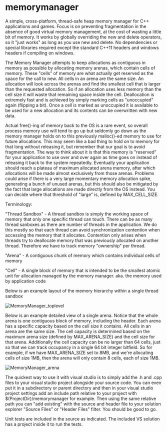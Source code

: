# memorymanager
A simple, cross-platform, thread-safe heap memory manager for C++ applications and games. Focus is on preventing fragmentation in the absence of good virtual memory management, at the cost of wasting a little bit of memory. It works by globally overriding the new and delete operators, so it "just works" as long as you use new and delete. No dependencies or special libraries required except the standard C++11 headers and windows headers if compiling on windows.

The Memory Manager attempts to keep allocations as contiguous in memory as possible by allocating memory arenas, which contain cells of memory. These "cells" of memory are what actually get reserved as the space for the call to new. All cells in an arena are the same size. An allocation will look across the arenas and find the smallest cell that is larger than the requested allocation. So if an allocation uses less memory than the cell size it will waste that remaining space inside the cell. Deallocation is extremely fast and is achieved by simply marking cells as "unoccupied" again (flipping a bit). Once a cell is marked as unoccupied it is available to be used for a new allocation and its contents can be overwritten with new data. 

Actual free()-ing of memory back to the OS is a rare event, so overall process memory use will tend to go up but seldomly go down as the memory manager holds on to this previously malloc()-ed memory to use for future allocations. This may seem like a bad thing to hold on to memory for that long without releasing it, but remember that our goal is to avoid fragmentation. The way to think about it is that this memory is "reserved" for your application to use over and over again as time goes on instead of releasing it back to the system repeatedly. Eventually your application should reach a plateau of maximum allocated arena memory, after which allocations will be made almost exclusively from those arenas. Problems could arise if there is a very large momentary memory allocation spike, generating a bunch of unused arenas, but this should also be mitigated by the fact that large allocations are made directly from the OS instead. You can decide where that threshold of "large" is, defined by MAX_CELL_SIZE.

Terminology: 

"Thread Sandbox" - A thread sandbox is simply the working space of memory that only one specific thread can touch. There can be as many thread sanboxes as there are number of threads in the application. We do this mostly so that each thread can avoid synchronization contention when accessing the memory that it allocates. Contention only arises when threads try to deallocate memory that was previously allocated on another thread. Therefore we have to track memory "ownership" per thread.

"Arena" - A contiguous chunk of memory which contains individual cells of memory

"Cell" - A single block of memory that is intended to be the smallest atomic unit for allocation managed by the memory manager. 
         aka. the memory used by application code

Below is an example layout of the memory hierarchy within a single thread sandbox

![MemoryManager_toplevel](https://user-images.githubusercontent.com/14068824/113484457-37903880-945d-11eb-985c-90c3fa4584df.png)

Below is an example detailed view of a single arena. Notice that the whole arena is one contiguous block of memory, including the header. Each arena has a specific capacity based on the cell size it contains. All cells in an arena are the same size. The cell capacity is determined based on the maximum arena size (defined by MAX_ARENA_SIZE) and the cell size for that arena. Additionally the cell capacity can be no larger than 64 cells, just so that we can track occupancy in a single 64 bit integer bitfield. So for example, if we have MAX_ARENA_SIZE set to 8MB, and we're allocating cells of size 1MB, then the arena will only contain 8 cells, each of size 1MB.

![MemoryManager_arena](https://user-images.githubusercontent.com/14068824/113484861-6ad3c700-945f-11eb-94d8-a7506e147a63.png)


The quickest way to use it with visual studio is to simply add the .h and .cpp files to your visual studio project alongside your source code. You can even put it in a subdirectory or parent directory and then in your visual studio project settings add an include path relative to your project with $(ProjectDir)/memorymanager for example. Then using the same relative path you can "add existing" with the source and header file to your solution explorer "Source Files" or "Header Files" filter. You should be good to go.

Unit tests are included in the source as indicated. The included VS solution has a project inside it to run the tests.
